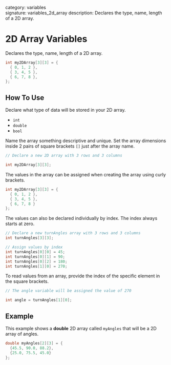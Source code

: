 category: variables  
signature: variables_2d_array
description: Declares the type, name, length of a 2D array. 

# 2D Array Variables

Declares the type, name, length of a 2D array. 

```cpp
int my2DArray[3][3] = { 
  { 0, 1, 2 },
  { 3, 4, 5 },
  { 6, 7, 8 },
};
```

## How To Use

Declare what type of data will be stored in your 2D array. 

- `int`
- `double`
- `bool`

Name the array something descriptive and unique. Set the array dimensions inside 2 pairs of square brackets `[]` just after the array name. 

```cpp
// Declare a new 2D array with 3 rows and 3 columns

int my2DArray[3][3];
```

The values in the array can be assigned when creating the array using curly brackets.

```cpp
int my2DArray[3][3] = { 
  { 0, 1, 2 },
  { 3, 4, 5 },
  { 6, 7, 8 }
};
```

The values can also be declared individually by index. The index always starts at zero. 

```cpp
// Declare a new turnAngles array with 3 rows and 3 columns
int turnAngles[3][3];

// Assign values by index
int turnAngles[0][0] = 45;
int turnAngles[0][1] = 90;
int turnAngles[0][2] = 180;
int turnAngles[1][0] = 270;
```

To read values from an array, provide the index of the specific element in the square brackets.

```cpp
// The angle variable will be assigned the value of 270

int angle = turnAngles[1][0];
```

## Example

This example shows a **double** 2D array called `myAngles` that will be a 2D array of angles.

```cpp
double myAngles[2][3] = {
  {45.5, 90.0, 88.2},
  {25.0, 75.5, 45.0}
};
```

<advanced>
</advanced>